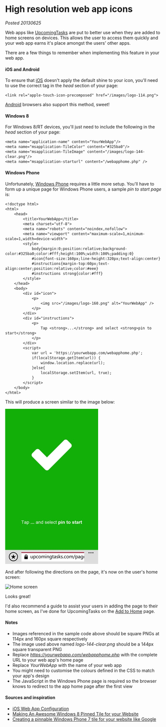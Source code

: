 # High resolution web app icons

*Posted 20130625*

Web apps like [UpcomingTasks](http://upcomingtasks.com/) are put to better use when they are added to home screens on devices. This allows the user to access them quickly and your web app earns it's place amongst the users' other apps.

There are a few things to remember when implementing this feature in your web app.

#### iOS and Android

To ensure that [iOS](http://www.apple.com/ios/) doesn't apply the default shine to your icon, you'll need to use the correct tag in the *head* section of your page:

	<link rel="apple-touch-icon-precomposed" href="/images/logo-114.png">

[Android](http://www.android.com/) browsers also support this method, sweet!

#### Windows 8

For Windows 8/RT devices, you'll just need to include the following in the *head* section of your page:

	<meta name="application-name" content="YourWebApp"/>
	<meta name="msapplication-TileColor" content="#325ba0"/>
	<meta name="msapplication-TileImage" content="/images/logo-144-clear.png"/>
	<meta name="msapplication-starturl" content="/webapphome.php" />

#### Windows Phone

Unfortunately, [Windows Phone](http://www.windowsphone.com/) requires a little more setup. You'll have to form up a unique page for Windows Phone users, a sample *pin to start page* is:

	<!doctype html>
	<html>
		<head>
			<title>YourWebApp</title>
			<meta charset="utf-8">
			<meta name="robots" content="noindex,nofollow">
			<meta name="viewport" content="maximum-scale=1,minimum-scale=1,width=device-width">
			<style>
				body{margin:0;position:relative;background-color:#325ba0;color:#fff;height:100%;width:100%;padding:0}
				#icon{font-size:160px;line-height:320px;text-align:center}
				#instructions{margin-top:60px;text-align:center;position:relative;color:#eee}
				#instructions strong{color:#fff}
			</style>
		</head>
		<body>
			<div id="icon">
				<p>
					<img src="/images/logo-160.png" alt="YourWebApp" />
				</p>
			</div>
			<div id="instructions">
				<p>
					Tap <strong>...</strong> and select <strong>pin to start</strong>
				</p>
			</div>
			<script>
				var url = 'https://yourwebapp.com/webapphome.php';
				if(localStorage.getItem(url)) {
					window.location.replace(url);
				}else{
					localStorage.setItem(url, true);
				}
			</script>
		</body>
	</html>

This will produce a screen similar to the image below:

![Add to home page](/images/brendan/addtohome-page.jpg)

And after following the directions on the page, it's now on the user's home screen:

![Home screen](/images/brendan/addtohome-home.jpg)

Looks great!

I'd also recommend a guide to assist your users in adding the page to their home screen, as I've done for UpcomingTasks on the [Add to Home](http://upcomingtasks.com/pages/addtohome.php) page.

#### Notes

 - Images referenced in the sample code above should be square PNGs at 114px and 160px square respectively
 - The image used above named *logo-144-clear.png* should be a 144px square transparent PNG
 - Replace *https://yourwebapp.com/webapphome.php* with the complete URL to your web app's home page
 - Replace *YourWebApp* with the name of your web app
 - You might need to customise the colours defined in the CSS to match your app's design
 - The JavaScript in the Windows Phone page is required so the browser knows to redirect to the app home page after the first view

#### Sources and inspiration

 - [iOS Web App Configuration](https://gist.github.com/jdaihl/472519)
 - [Making An Awesome Windows 8 Pinned Tile for your Website](http://dontcodetired.com/blog/post/Making-An-Awesome-Windows-8-Pinned-Tile-for-your-Website.aspx)
 - [Creating a pinnable Windows Phone 7 tile for your website like Google](http://www.russellbeattie.com/blog/creating-a-pinnable-windows-phone-7-tile-for-your-website-like-google)
